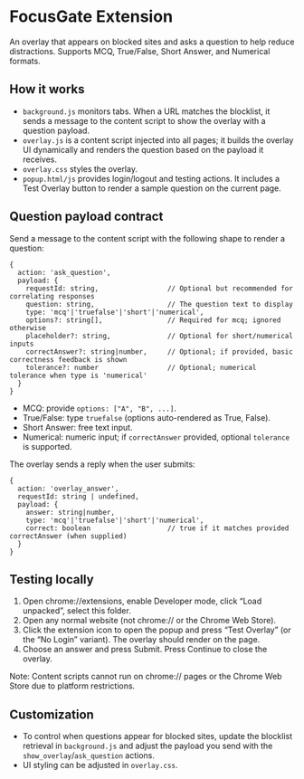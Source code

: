 # FocusGate Extension

An overlay that appears on blocked sites and asks a question to help reduce distractions. Supports MCQ, True/False, Short Answer, and Numerical formats.

## How it works
- `background.js` monitors tabs. When a URL matches the blocklist, it sends a message to the content script to show the overlay with a question payload.
- `overlay.js` is a content script injected into all pages; it builds the overlay UI dynamically and renders the question based on the payload it receives.
- `overlay.css` styles the overlay.
- `popup.html/js` provides login/logout and testing actions. It includes a Test Overlay button to render a sample question on the current page.

## Question payload contract
Send a message to the content script with the following shape to render a question:

```
{
  action: 'ask_question',
  payload: {
    requestId: string,                 // Optional but recommended for correlating responses
    question: string,                  // The question text to display
    type: 'mcq'|'truefalse'|'short'|'numerical',
    options?: string[],                // Required for mcq; ignored otherwise
    placeholder?: string,              // Optional for short/numerical inputs
    correctAnswer?: string|number,     // Optional; if provided, basic correctness feedback is shown
    tolerance?: number                 // Optional; numerical tolerance when type is 'numerical'
  }
}
```

- MCQ: provide `options: ["A", "B", ...]`.
- True/False: type `truefalse` (options auto-rendered as True, False).
- Short Answer: free text input.
- Numerical: numeric input; if `correctAnswer` provided, optional `tolerance` is supported.

The overlay sends a reply when the user submits:

```
{
  action: 'overlay_answer',
  requestId: string | undefined,
  payload: {
    answer: string|number,
    type: 'mcq'|'truefalse'|'short'|'numerical',
    correct: boolean                   // true if it matches provided correctAnswer (when supplied)
  }
}
```

## Testing locally
1. Open chrome://extensions, enable Developer mode, click “Load unpacked”, select this folder.
2. Open any normal website (not chrome:// or the Chrome Web Store).
3. Click the extension icon to open the popup and press “Test Overlay” (or the “No Login” variant). The overlay should render on the page.
4. Choose an answer and press Submit. Press Continue to close the overlay.

Note: Content scripts cannot run on chrome:// pages or the Chrome Web Store due to platform restrictions.

## Customization
- To control when questions appear for blocked sites, update the blocklist retrieval in `background.js` and adjust the payload you send with the `show_overlay`/`ask_question` actions.
- UI styling can be adjusted in `overlay.css`.
